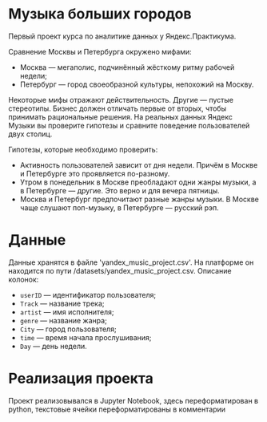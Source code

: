 # Музыка больших городов 
Первый проект курса по аналитике данных у Яндекс.Практикума. 

Сравнение Москвы и Петербурга окружено мифами:
- Москва — мегаполис, подчинённый жёсткому ритму рабочей недели;
- Петербург — город своеобразной культуры, непохожий на Москву.

Некоторые мифы отражают действительность. Другие — пустые стереотипы. Бизнес должен отличать первые от вторых, чтобы принимать рациональные решения. На реальных данных Яндекс Музыки вы проверите гипотезы и сравните поведение пользователей двух столиц.

Гипотезы, которые необходимо проверить: 
- Активность пользователей зависит от дня недели. Причём в Москве и Петербурге это проявляется по-разному.
- Утром в понедельник в Москве преобладают одни жанры музыки, а в Петербурге — другие. Это верно и для вечера пятницы.
- Москва и Петербург предпочитают разные жанры музыки. В Москве чаще слушают поп-музыку, в Петербурге — русский рэп.

# Данные
Данные хранятся в файле 'yandex_music_project.csv'. На платформе он находится по пути /datasets/yandex_music_project.csv. 
Описание колонок:
* `userID` — идентификатор пользователя;
* `Track` — название трека;
* `artist` — имя исполнителя;
* `genre` — название жанра;
* `City` — город пользователя;
* `time` — время начала прослушивания;
* `Day` — день недели.

# Реализация проекта 
Проект реализовывался в Jupyter Notebook, здесь переформатирован в python, текстовые ячейки переформатированы в комментарии  